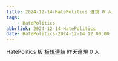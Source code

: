 ```yaml
---
title: 2024-12-14-HatePolitics 違規 0 人
tags:
    - HatePolitics
abbrlink: 2024-12-14-HatePolitics
date: HatePolitics-2024-12-14 12:00:00
---
```

HatePolitics 板 [板規連結](https://www.ptt.cc/bbs/HatePolitics/M.1617115262.A.D60.html)
昨天違規 0 人
